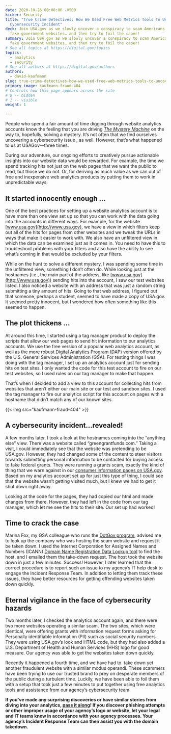 ```yaml
---
date: 2020-10-26 00:08:00 -0500
kicker: Security
title: "True Crime Detectives: How We Used Free Web Metrics Tools To Uncover a
  Cybersecurity Incident"
deck: Join USA.gov as we slowly uncover a conspiracy to scam Americans using
  fake government websites… and then try to foil the caper!
summary: Join USA.gov as we slowly uncover a conspiracy to scam Americans using
  fake government websites… and then try to foil the caper!
# See all topics at https://digital.gov/topics
topics:
  - analytics
  - security
# See all authors at https://digital.gov/authors
authors:
  - david-kaufmann
slug: true-crime-detectives-how-we-used-free-web-metrics-tools-to-uncover-a-cybersecurity-incident
primary_image: kaufmann-fraud-404
# Controls how this page appears across the site
# 0 -- hidden
# 1 -- visible
weight: 1

---
```


People who spend a fair amount of time digging through website analytics accounts know the feeling that you are driving [_The Mystery Machine_](https://en.wikipedia.org/wiki/Scooby-Doo) on the way to, hopefully, solving a mystery. It’s not often that we find ourselves uncovering a cybersecurity issue , as well. However, that’s what happened to us at USAGov—three times. 

During our adventure, our ongoing efforts to creatively pursue actionable insights into our website data would be rewarded. For example, the time we spend tracking hits not just on the web pages that we want the public to read, but those we do not. Or, for deriving as much value as we can out of free and inexpensive web analytics products by putting them to work in unpredictable ways.

## It started innocently enough …

One of the best practices for setting up a website analytics account is to have more than one view set up so that you can work with the data going into the accounts in different ways. For example, for the website [www.usa.gov](http://www.usa.gov), we have a view in which filters keep out all of the hits for pages from other websites and we tweak the URLs in ways that make it easier to work with. We also have an unfiltered view in which the data can be examined just as it comes in. You need to have this to troubleshoot problems with your filters and also have the ability to see what’s coming in that would be excluded by your filters. 

While on the hunt to solve a different mystery, I was spending some time in the unfiltered view, something I don’t often do. While looking just at the hostnames (i.e., the main part of the address, like [www.usa.gov](http://www.usa.gov)) sending hits into the account, I saw our test websites listed. I also noticed a website with an address that was just a random string submitting a tiny amount of hits. Going to that web address, I figured out that someone, perhaps a student, seemed to have made a copy of USA.gov. It seemed pretty innocent, but I wondered how often something like this seemed to happen.

## The plot thickens ...

At around this time, I started using a tag manager product to deploy the scripts that allow our web pages to send hit information to our analytics accounts. We use the free version of a popular web analytics account, as well as the more robust [Digital Analytics Program](https://digital.gov/guides/dap/) (DAP) version offered by the U.S. General Services Administration (GSA). For testing things I was doing with the tag manager, I set up an analytics account just for sending hits on test sites. I only wanted the code for this test account to fire on our test websites, so I used rules on our tag manager to make that happen. 

That’s when I decided to add a view to this account for collecting hits from websites that aren’t either our main site or our test and sandbox sites. I used the tag manager to fire our analytics script for this account on pages with a hostname that didn’t match any of our known sites. 

{{< img src="kaufmann-fraud-404" >}}

## A cybersecurity incident...revealed!

A few months later, I took a look at the hostnames coming into the “anything else” view. There was a website called “greengrantfunds.com.” Taking a visit, I could immediately see that the website was pretending to be USA.gov. However, they had changed some of the content to steer visitors towards submitting personal information to be contacted for buying access to fake federal grants. They were running a grants scam, exactly the kind of thing that we warn against in our [consumer information pages on USA.gov](https://www.usa.gov/grants). Based on my analytics account set up for just this type of thing, I could see that the website wasn’t getting visited much, but I knew we had to get it shut down right away. 

Looking at the code for the pages, they had copied our html and made changes from there. However, they had left in the code from our tag manager, which let me see the hits to their site. Our set up had worked!

## Time to crack the case

Marina Fox, my GSA colleague who runs the [DotGov program](https://home.dotgov.gov/), advised me to look up the company who was hosting the scam website and request it be taken down. I used the Internet Corporation for Assigned Names and Numbers (ICANN) [Domain Name Registration Data Lookup tool](https://lookup.icann.org/) to find the host, and I emailed them the take-down request. The host took the website down in just a few minutes. Success! However, I later learned that the correct procedure is to report such an issue to my agency’s IT help desk to engage the Incident Response Team. In addition to letting them track these issues, they have better resources for getting offending websites taken down quickly. 

## Eternal vigilance in the face of cybersecurity hazards 

Two months later, I checked the analytics account again, and there were two more websites operating a similar scam. The two sites, which were identical, were offering grants with information request forms asking for Personally identifiable information (PII) such as social security numbers. They were using USA.gov’s look and HTML code, but they had also added a U.S. Department of Health and Human Services (HHS) logo for good measure. Our agency was able to get the websites taken down quickly. 

Recently it happened a fourth time, and we have had to  take down yet another fraudulent website with a similar modus operandi. These scammers have been trying to use our trusted brand to prey on desperate members of the public during a turbulent time. Luckily, we have been able to foil them with a setup that took just a few minutes to put together using free analytics tools and assistance from our agency’s cybersecurity team. 

**If you’ve made any surprising discoveries or have similar stories from diving into your analytics, [pass it along](mailto:digitalgov@gsa.gov)! If you discover phishing attempts or other improper usage of your agency’s logo or website, let your legal and IT teams know in accordance with your agency processes. Your agency’s Incident Response Team can then assist you with the domain takedown.**
